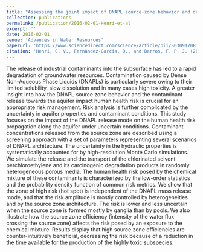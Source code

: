 ```yaml
---
title: "Assessing the joint impact of DNAPL source-zone behavior and degradation products on the probabilistic characterization of human health risk"
collection: publications
permalink: /publication/2016-02-01-Henri-et-al
excerpt: ''
date: 2016-02-01
venue: 'Advances in Water Resources'
paperurl: 'https://www.sciencedirect.com/science/article/pii/S0309170815300075'
citation: 'Henri, C. V., Fernàndez‐Garcia, D., and Barros, F. P. J. (2016), Assessing the joint impact of DNAPL source-zone behavior and degradation products on the probabilistic characterization of human health risk, Advances in Water Resources, 88, 124-138, doi:10.1016/j.advwatres.2015.12.012.'
---
```


The release of industrial contaminants into the subsurface has led to a rapid degradation of groundwater resources. Contamination caused by Dense Non-Aqueous Phase Liquids (DNAPLs) is particularly severe owing to their limited solubility, slow dissolution and in many cases high toxicity. A greater insight into how the DNAPL source zone behavior and the contaminant release towards the aquifer impact human health risk is crucial for an appropriate risk management. Risk analysis is further complicated by the uncertainty in aquifer properties and contaminant conditions. This study focuses on the impact of the DNAPL release mode on the human health risk propagation along the aquifer under uncertain conditions. Contaminant concentrations released from the source zone are described using a screening approach with a set of parameters representing several scenarios of DNAPL architecture. The uncertainty in the hydraulic properties is systematically accounted for by high-resolution Monte Carlo simulations. We simulate the release and the transport of the chlorinated solvent perchloroethylene and its carcinogenic degradation products in randomly heterogeneous porous media. The human health risk posed by the chemical mixture of these contaminants is characterized by the low-order statistics and the probability density function of common risk metrics. We show that the zone of high risk (hot spot) is independent of the DNAPL mass release mode, and that the risk amplitude is mostly controlled by heterogeneities and by the source zone architecture. The risk is lower and less uncertain when the source zone is formed mostly by ganglia than by pools. We also illustrate how the source zone efficiency (intensity of the water flux crossing the source zone) affects the risk posed by an exposure to the chemical mixture. Results display that high source zone efficiencies are counter-intuitively beneficial, decreasing the risk because of a reduction in the time available for the production of the highly toxic subspecies.
